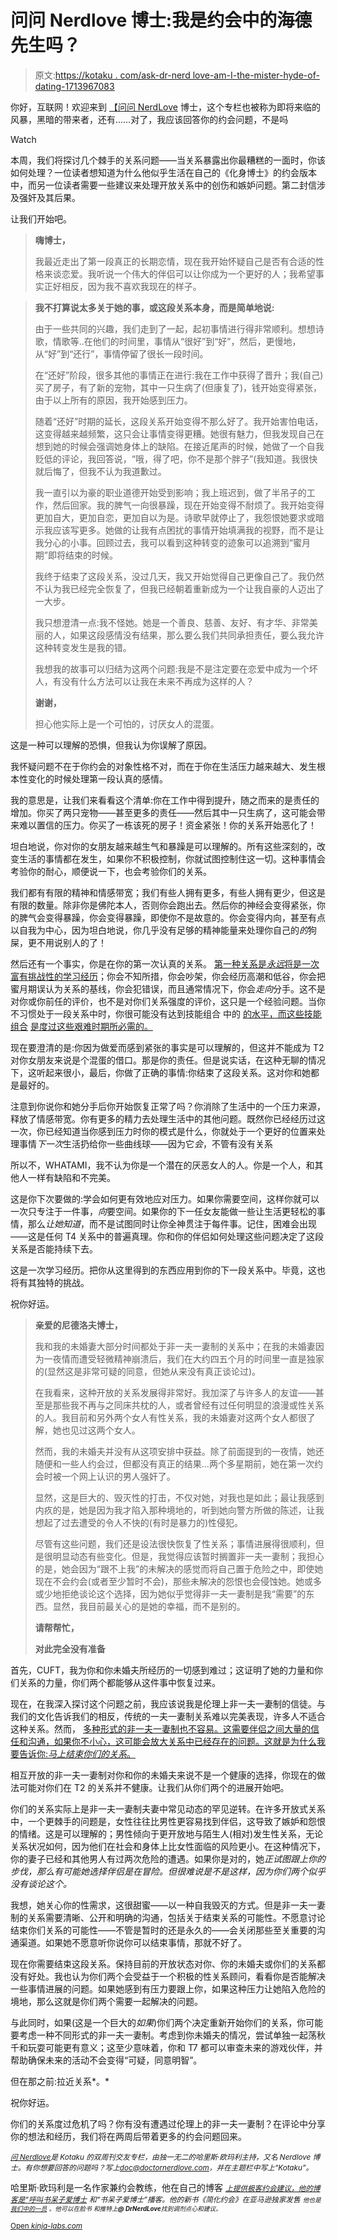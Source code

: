 # 问问 Nerdlove 博士:我是约会中的海德先生吗？

> 原文:[https://kotaku . com/ask-dr-nerd love-am-I-the-mister-hyde-of-dating-1713967083](https://kotaku.com/ask-dr-nerdlove-am-i-the-mister-hyde-of-dating-1713967083)

你好，互联网！欢迎来到 [【问问 NerdLove](http://kotaku.com/askdrnerdlove) 博士，这个专栏也被称为即将来临的风暴，黑暗的带来者，还有……对了，我应该回答你的约会问题，不是吗

Watch

本周，我们将探讨几个棘手的关系问题——当关系暴露出你最糟糕的一面时，你该如何处理？一位读者想知道为什么他似乎生活在自己的《化身博士》的约会版本中，而另一位读者需要一些建议来处理开放关系中的创伤和嫉妒问题。第二封信涉及强奸及其后果。

让我们开始吧。

> **嗨博士，**
> 
> 我最近走出了第一段真正的长期恋情，现在我开始怀疑自己是否有合适的性格来谈恋爱。我听说一个伟大的伴侣可以让你成为一个更好的人；我希望事实正好相反，因为我不喜欢我现在的样子。

> **我不打算说太多关于她的事，或这段关系本身，而是简单地说:**
> 
> 由于一些共同的兴趣，我们走到了一起，起初事情进行得非常顺利。想想诗歌，情歌等..在他们的时间里，事情从“很好”到“好”，然后，更慢地，从“好”到“还行”，事情停留了很长一段时间。
> 
> 在“还好”阶段，很多其他的事情正在进行:我在工作中获得了晋升；我(自己)买了房子，有了新的宠物，其中一只生病了(但康复了)，钱开始变得紧张，由于以上所有的原因，我开始感到压力。
> 
> 随着“还好”时期的延长，这段关系开始变得不那么好了。我开始害怕电话，这变得越来越频繁，这只会让事情变得更糟。她很有魅力，但我发现自己在想到她的时候会强调她身体上的缺陷。在接近尾声的时候，她做了一个自我贬低的评论，我回答说，“哦，得了吧，你不是那个胖子”(我知道。我很快就后悔了，但我不认为我道歉过。
> 
> 我一直引以为豪的职业道德开始受到影响；我上班迟到，做了半吊子的工作，然后回家。我的脾气一向很暴躁，现在开始变得不耐烦了。我开始变得更加自大，更加自恋，更加自以为是。诗歌早就停止了，我怨恨她要求或暗示我应该写更多。她做的让我有点困扰的事情开始填满我的视野，而不是让我分心的小事。回顾过去，我可以看到这种转变的迹象可以追溯到“蜜月期”即将结束的时候。
> 
> 我终于结束了这段关系，没过几天，我又开始觉得自己更像自己了。我仍然不认为我已经完全恢复了，但我已经朝着重新成为一个让我自豪的人迈出了一大步。
> 
> 我只想澄清一点:我不怪她。她是一个善良、慈善、友好、有才华、非常美丽的人，如果这段感情没有结果，那么要么我们共同承担责任，要么我允许这种转变发生是我的错。
> 
> 我想我的故事可以归结为这两个问题:我是不是注定要在恋爱中成为一个坏人，有没有什么方法可以让我在未来不再成为这样的人？
> 
> **谢谢，**
> 
> 担心他实际上是一个可怕的，讨厌女人的混蛋。

这是一种可以理解的恐惧，但我认为你误解了原因。

我怀疑问题不在于你约会的对象性格不对，而在于你在生活压力越来越大、发生根本性变化的时候处理第一段认真的感情。

我的意思是，让我们来看看这个清单:你在工作中得到提升，随之而来的是责任的增加。你买了两只宠物——甚至更多的责任——然后其中一只生病了，这可能会带来难以置信的压力。你买了一栋该死的房子！资金紧张！你的关系开始恶化了！

坦白地说，你对你的女朋友越来越生气和暴躁是可以理解的。所有这些深刻的，改变生活的事情都在发生，如果你不积极控制，你就试图控制住这一切。这种事情会考验你的耐心，顺便说一下，也会考验你们的关系。

我们都有有限的精神和情感带宽；我们有些人拥有更多，有些人拥有更少，但这是有限的数量。除非你是佛陀本人，否则你会跑出去。然后你的神经会变得紧张，你的脾气会变得暴躁，你会变得暴躁，即使你不是故意的。你会变得内向，甚至有点以自我为中心，因为坦白地说，你几乎没有足够的精神能量来处理你自己的*的*狗屎，更不用说别人的了！

然后还有一个事实，你是在你的第一次认真的关系。 [第一种关系是*永远*将是一次富有挑战性的学习经历](http://www.doctornerdlove.com/2014/07/what-i-wish-i-knew-before-my-first-relationship/)；你会不知所措，你会吵架，你会经历高潮和低谷，你会把蜜月期误认为关系的基线，你会犯错误，而且通常情况下，你会*走向*分手。这不是对你或你前任的评价，也不是对你们关系强度的评价，这只是一个经验问题。当你不习惯处于一段关系中时，你很可能没有达到技能组合 中的 [的水平，而这些技能组合](http://www.doctornerdlove.com/2014/03/how-to-have-an-amazing-relationship/) [是度过这些艰难时期所必需的。](http://www.doctornerdlove.com/2014/07/stop-fighting-girlfriend-start-making/)

现在要澄清的是:你因为做爱而感到紧张的事实是可以理解的，但这并不能成为 T2 对你女朋友来说是个混蛋的借口。那是你的责任。但是说实话，在这种无聊的情况下，这听起来很小，最后，你做了正确的事情:你结束了这段关系。这对你和她都是最好的。

注意到你说你和她分手后你开始恢复正常了吗？你消除了生活中的一个压力来源，释放了情感带宽。你有更多的精力去处理生活中的其他问题。既然你已经经历过这一次，你已经知道当你感到压力时你的模式是什么，你就处于一个更好的位置来处理事情*下一次*生活扔给你一些曲线球——因为它*会*，不管有没有关系

所以不，WHATAMI，我不认为你是一个潜在的厌恶女人的人。你是一个人，和其他人一样有缺陷和不完美。

这是你下次要做的:学会如何更有效地应对压力。如果你需要空间，这样你就可以一次只专注于一件事，*向*要空间。如果你的下一任女友能做一些让生活更轻松的事情，那么*让她知道*，而不是试图同时让你全神贯注于每件事。记住，困难会出现——这是任何 T4 关系中的普遍真理。你和你的伴侣如何处理这些问题决定了这段关系是否能持续下去。

这是一次学习经历。把你从这里得到的东西应用到你的下一段关系中。毕竟，这也将有其独特的挑战。

祝你好运。

> **亲爱的尼德洛夫博士，**
> 
> 我和我的未婚妻大部分时间都处于非一夫一妻制的关系中；在我的未婚妻因为一夜情而遭受轻微精神崩溃后，我们在大约四五个月的时间里一直是独家的(显然这是非常可疑的同意，但她从来没有真正谈论过)。
> 
> 在我看来，这种开放的关系发展得非常好。我加深了与许多人的友谊——甚至是那些我不再与之同床共枕的人，或者曾经有过任何明显的浪漫或性关系的人。我目前和另外两个女人有性关系，我的未婚妻对这两个女人都很了解，她也见过这两个女人。
> 
> 然而，我的未婚夫并没有从这项安排中获益。除了前面提到的一夜情，她还随便和一些人约会过，但都没有真正的结果...两个多星期前，她在第一次约会时被一个网上认识的男人强奸了。
> 
> 显然，这是巨大的、毁灭性的打击，不仅对她，对我也是如此；最让我感到内疚的是，她是因为我才陷入那种境地的，听到她向警方所做的陈述，让我想起了过去遭受的令人不快的(有时是暴力的)性侵犯。
> 
> 尽管有这些问题，我们还是设法很快恢复了性关系；事情进展得很顺利，但是很明显动态有些变化。但是，我觉得应该暂时搁置非一夫一妻制；我担心的是，她会因为“跟不上我”的未解决的感觉而将自己置于危险之中，即使她现在不会约会(或者至少暂时不会)，那些未解决的怨恨也会侵蚀她。她或多或少地拒绝谈论这个选择，因为她似乎觉得非一夫一妻制是我“需要”的东西。显然，我目前最关心的是她的幸福，而不是别的。
> 
> **请帮帮忙，**
> 
> **对此完全没有准备**

首先，CUFT，我为你和你未婚夫所经历的一切感到难过；这证明了她的力量和你们关系的力量，你们两个都能够从这件事中恢复过来。

现在，在我深入探讨这个问题之前，我应该说我是伦理上非一夫一妻制的信徒。与我们的文化告诉我们的相反，传统的一夫一妻制关系难以完美表现，许多人不适合这种关系。然而， [多种形式的非一夫一妻制也不容易。这需要伴侣之间大量的信任和沟通，如果你不小心，这可能会放大关系中已经存在的问题。这就是为什么我要告诉你:*马上结束你们的关系*。](http://kotaku.com/ask-dr-nerdlove-shes-poly-and-im-confused-1701324227)

相互开放的非一夫一妻制对你和你的未婚夫来说不是一个健康的选择，你现在的做法可能对你们在 T2 的关系并不健康。让我们从你们两个的进展开始吧。

你们的关系实际上是非一夫一妻制夫妻中常见动态的罕见逆转。在许多开放式关系中，一个更棘手的问题是，女性往往比男性更容易找到伴侣，这导致了嫉妒和怨恨的情绪。这是可以理解的；男性倾向于更开放地与陌生人(相对)发生性关系，无论关系状况如何，因为他们在社会和身体上比女性面临的风险更小。在这种情况下，你的妻子已经和其他男人有过两次危险的遭遇。如果你是对的，她*正试图跟上你的步伐，那么有可能她选择伴侣是在冒险。但很难说是不是这样，因为你们两个似乎没有谈论这个。*

我想，她关心你的性需求，这很甜蜜——以一种自我毁灭的方式。但是非一夫一妻制的关系需要清晰、公开和明确的沟通，包括关于结束关系的可能性。不愿意讨论结束你们关系的可能性——不管是暂时的还是永久的——会关闭那些至关重要的沟通渠道。如果她不愿意听你说你可以结束事情，那就不好了。

现在你需要结束这段关系。保持目前的开放状态对你、你的未婚夫或你们的关系都没有好处。我也认为你们两个会受益于一个积极的性关系顾问，看看你是否能解决一些事情进展的问题。如果她感到有压力要跟上你，如果这种压力让她陷入危险的境地，那么这就是你们两个需要一起解决的问题。

与此同时，如果(这是一个巨大的*如果*)你们两个决定重新开始你们的关系，你可能要考虑一种不同形式的非一夫一妻制。考虑到你未婚夫的情况，尝试单独一起荡秋千和玩耍可能更有意义；这至少意味着，你和 T7 都可以审查未来的游戏伙伴，并帮助确保未来的活动不会变得“可疑，同意明智”。

但在那之前:拉近关系*。*

祝你好运。

你们的关系度过危机了吗？你有没有遭遇过伦理上的非一夫一妻制？在评论中分享你的想法和经历，我们将在两周后带着更多的约会问题回来。

[<small>*问 Nerdlove*</small>](http://kotaku.com/askdrnerdlove)<small>*是 Kotaku 的双周刊交友专栏，由独一无二的哈里斯·欧玛利主持，又名 Nerdlove 博士。有你想要回答的问题吗？写上*</small>[<small>*doc@doctornerdlove.com*</small>](mailto:doc@doctornerdlove.com)<small>*，并在主题栏中写上“Kotaku”。*</small>

哈里斯·欧玛利是一名作家兼约会教练，他在自己的博客 [*<small>上提供极客约会建议，他的博客是“呼叫书呆子爱博士</small>*](http://www.doctornerdlove.com/) *<small>和“书呆子爱博士”播客。他的新书《简化约会》在亚马逊独家发售</small>* [*<small></small>*<small></small>](http://bit.ly/simplifieddating)<small></small><small>*<small>他也是</small>* [*<small>我们中的一员</small>*](http://oneofus.net/) *<small>。他可以在脸书</small>* *<small>和推特上</small>**<small>@ DrNerdLove</small>**<small>找到调剂点心和建议。</small>*</small>

<small>[Open *kinja-labs.com*](http://kinja-labs.com/related-widget/?posts=1701324227,1698138383,1672756939&title=Recommended%20stories)</small><small></small>